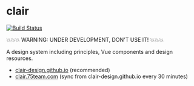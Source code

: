 # clair

[![Build Status](https://travis-ci.org/clair-design/clair.svg?branch=master)](https://travis-ci.org/clair-design/clair)


💥💥💥 WARNING: UNDER DEVELOPMENT, DON'T USE IT! 💥💥💥

A design system including principles, Vue components and design resources.

- [clair-design.github.io](https://clair-design.github.io) (recommended)
- [clair.75team.com](https://clair.75team.com/) (sync from clair-design.github.io every 30 minutes)
